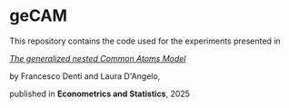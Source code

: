 # geCAM

This repository contains the code used for the experiments presented in 

*[The generalized nested Common Atoms Model](https://www.sciencedirect.com/science/article/pii/S2452306225000012)*

by Francesco Denti and Laura D'Angelo, 

published in **Econometrics and Statistics**, 2025
